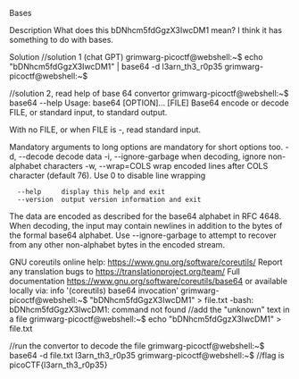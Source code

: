 Bases

Description
What does this bDNhcm5fdGgzX3IwcDM1 mean? I think it has something to do with bases.

Solution
//solution 1 (chat GPT)
grimwarg-picoctf@webshell:~$ echo "bDNhcm5fdGgzX3IwcDM1" | base64 -d
l3arn_th3_r0p35
grimwarg-picoctf@webshell:~$ 

//solution 2, read help of base 64 convertor
grimwarg-picoctf@webshell:~$ base64 --help
Usage: base64 [OPTION]... [FILE]
Base64 encode or decode FILE, or standard input, to standard output.

With no FILE, or when FILE is -, read standard input.

Mandatory arguments to long options are mandatory for short options too.
  -d, --decode          decode data
  -i, --ignore-garbage  when decoding, ignore non-alphabet characters
  -w, --wrap=COLS       wrap encoded lines after COLS character (default 76).
                          Use 0 to disable line wrapping

      --help     display this help and exit
      --version  output version information and exit

The data are encoded as described for the base64 alphabet in RFC 4648.
When decoding, the input may contain newlines in addition to the bytes of
the formal base64 alphabet.  Use --ignore-garbage to attempt to recover
from any other non-alphabet bytes in the encoded stream.

GNU coreutils online help: <https://www.gnu.org/software/coreutils/>
Report any translation bugs to <https://translationproject.org/team/>
Full documentation <https://www.gnu.org/software/coreutils/base64>
or available locally via: info '(coreutils) base64 invocation'
grimwarg-picoctf@webshell:~$ "bDNhcm5fdGgzX3IwcDM1" > file.txt
-bash: bDNhcm5fdGgzX3IwcDM1: command not found
//add the "unknown" text in a file
grimwarg-picoctf@webshell:~$ echo "bDNhcm5fdGgzX3IwcDM1" > file.txt

//run the convertor to decode the file
grimwarg-picoctf@webshell:~$ base64 -d file.txt
l3arn_th3_r0p35
grimwarg-picoctf@webshell:~$ 
//flag is picoCTF{l3arn_th3_r0p35}